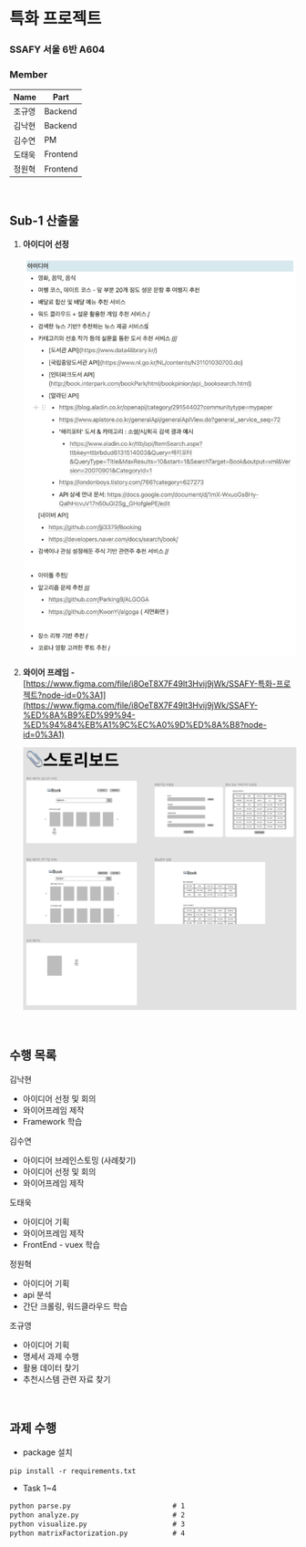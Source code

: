 # 특화 프로젝트

### SSAFY 서울 6반 A604

### Member
|Name|Part|
|-|-|
|조규영|Backend|
|김낙현|Backend|
|김수연|PM|
|도태욱|Frontend|
|정원혁|Frontend|

<br>

 ## Sub-1 산출물

1. **아이디어 선정**

    ![picture1](./picture/idea.png)

2. **와이어 프레임 -** [https://www.figma.com/file/i8OeT8X7F49lt3Hvij9jWk/SSAFY-특화-프로젝트?node-id=0%3A1](https://www.figma.com/file/i8OeT8X7F49lt3Hvij9jWk/SSAFY-%ED%8A%B9%ED%99%94-%ED%94%84%EB%A1%9C%EC%A0%9D%ED%8A%B8?node-id=0%3A1)

    ![picture2](./picture/wireFrame.png)

<br>

## 수행 목록

김낙현

- 아이디어 선정 및 회의
- 와이어프레임 제작
- Framework 학습

김수연

- 아이디어 브레인스토밍 (사례찾기)
- 아이디어 선정 및 회의
- 와이어프레임 제작

도태욱

- 아이디어 기획
- 와이어프레임 제작
- FrontEnd - vuex 학습

정원혁

- 아이디어 기획
- api 분석
- 간단 크롤링, 워드클라우드 학습

조규영 

- 아이디어 기획
- 명세서 과제 수행
- 활용 데이터 찾기
- 추천시스템 관련 자료 찾기

<br>

## 과제 수행

- package 설치

`pip install -r requirements.txt`

- Task 1~4

```
python parse.py                         # 1
python analyze.py                       # 2
python visualize.py                     # 3
python matrixFactorization.py           # 4
```
